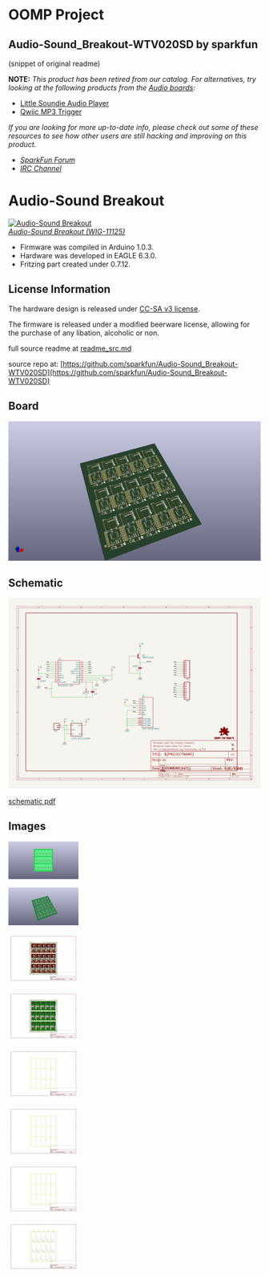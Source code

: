 # OOMP Project  
## Audio-Sound_Breakout-WTV020SD  by sparkfun  
  
(snippet of original readme)  
  
**NOTE:** *This product has been retired from our catalog. For alternatives, try looking at the following products from the [Audio boards](https://www.sparkfun.com/categories/343):*  
  
* [Little Soundie Audio Player](https://www.sparkfun.com/products/14006)  
* [Qwiic MP3 Trigger](https://www.sparkfun.com/products/15165)  
  
*If you are looking for more up-to-date info, please check out some of these resources to see how other users are still hacking and improving on this product.*  
  
* *[SparkFun Forum](https://forum.sparkfun.com/)*  
* *[IRC Channel](https://www.sparkfun.com/news/263)*  
  
Audio-Sound Breakout  
====================  
  
[![Audio-Sound Breakout](https://dlnmh9ip6v2uc.cloudfront.net/images/products/1/1/1/2/5/11125-01.jpg)    
*Audio-Sound Breakout (WIG-11125)*](https://www.sparkfun.com/products/11125)  
  
* Firmware was compiled in Arduino 1.0.3.  
* Hardware was developed in EAGLE 6.3.0.  
* Fritzing part created under 0.7.12.  
  
  
  
License Information  
-------------------  
The hardware design is released under [CC-SA v3 license](http://creativecommons.org/licenses/by-sa/3.0/us/).  
  
The firmware is released under a modified beerware license, allowing for the purchase of any libation, alcoholic or non.  
  
  
  
  full source readme at [readme_src.md](readme_src.md)  
  
source repo at: [https://github.com/sparkfun/Audio-Sound_Breakout-WTV020SD](https://github.com/sparkfun/Audio-Sound_Breakout-WTV020SD)  
## Board  
  
[![working_3d.png](working_3d_600.png)](working_3d.png)  
## Schematic  
  
[![working_schematic.png](working_schematic_600.png)](working_schematic.png)  
  
[schematic pdf](working_schematic.pdf)  
## Images  
  
[![working_3D_bottom.png](working_3D_bottom_140.png)](working_3D_bottom.png)  
  
[![working_3D_top.png](working_3D_top_140.png)](working_3D_top.png)  
  
[![working_assembly_page_01.png](working_assembly_page_01_140.png)](working_assembly_page_01.png)  
  
[![working_assembly_page_02.png](working_assembly_page_02_140.png)](working_assembly_page_02.png)  
  
[![working_assembly_page_03.png](working_assembly_page_03_140.png)](working_assembly_page_03.png)  
  
[![working_assembly_page_04.png](working_assembly_page_04_140.png)](working_assembly_page_04.png)  
  
[![working_assembly_page_05.png](working_assembly_page_05_140.png)](working_assembly_page_05.png)  
  
[![working_assembly_page_06.png](working_assembly_page_06_140.png)](working_assembly_page_06.png)  
